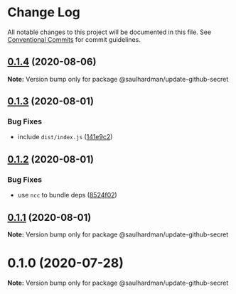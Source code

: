 # Change Log

All notable changes to this project will be documented in this file.
See [Conventional Commits](https://conventionalcommits.org) for commit guidelines.

## [0.1.4](https://github.com/saulhardman/github-actions/compare/@saulhardman/update-github-secret@0.1.3...@saulhardman/update-github-secret@0.1.4) (2020-08-06)

**Note:** Version bump only for package @saulhardman/update-github-secret





## [0.1.3](https://github.com/saulhardman/github-actions/compare/@saulhardman/update-github-secret@0.1.2...@saulhardman/update-github-secret@0.1.3) (2020-08-01)


### Bug Fixes

* include `dist/index.js` ([141e9c2](https://github.com/saulhardman/github-actions/commit/141e9c2e82ffc7a50e3765151235967cc10a1ca3))





## [0.1.2](https://github.com/saulhardman/github-actions/compare/@saulhardman/update-github-secret@0.1.1...@saulhardman/update-github-secret@0.1.2) (2020-08-01)


### Bug Fixes

* use `ncc` to bundle deps ([8524f02](https://github.com/saulhardman/github-actions/commit/8524f02dd194ae5ecc7606b3f6f6b965019f7d7e))





## [0.1.1](https://github.com/saulhardman/github-actions/compare/@saulhardman/update-github-secret@0.1.0...@saulhardman/update-github-secret@0.1.1) (2020-08-01)

**Note:** Version bump only for package @saulhardman/update-github-secret





# 0.1.0 (2020-07-28)

**Note:** Version bump only for package @saulhardman/update-github-secret

